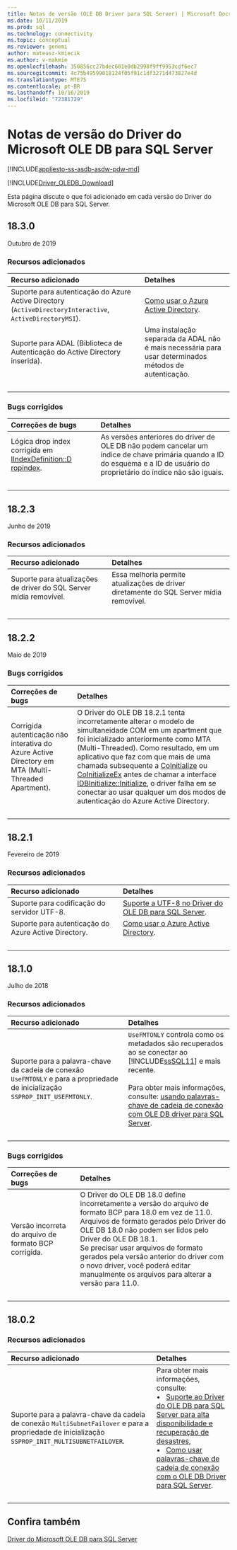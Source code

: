 ```yaml
---
title: Notas de versão (OLE DB Driver para SQL Server) | Microsoft Docs
ms.date: 10/11/2019
ms.prod: sql
ms.technology: connectivity
ms.topic: conceptual
ms.reviewer: genemi
author: mateusz-kmiecik
ms.author: v-makmie
ms.openlocfilehash: 350856cc27bdec601e0db2998f9ff9953cdf6ec7
ms.sourcegitcommit: 4c75b49599018124f05f91c1df3271d473827e4d
ms.translationtype: MTE75
ms.contentlocale: pt-BR
ms.lasthandoff: 10/16/2019
ms.locfileid: "72381729"
---
```

# <a name="release-notes-for-the-microsoft-ole-db-driver-for-sql-server"></a>Notas de versão do Driver do Microsoft OLE DB para SQL Server

[!INCLUDE[appliesto-ss-asdb-asdw-pdw-md](../../includes/appliesto-ss-asdb-asdw-pdw-md.md)]

[!INCLUDE[Driver_OLEDB_Download](../../includes/driver_oledb_download.md)]

Esta página discute o que foi adicionado em cada versão do Driver do Microsoft OLE DB para SQL Server.

<!--
USE THE TABLE FORMAT!
Hello, from now on, please use the table-based format standard for all new Release Notes content.
See section "## 18.2.1" for a live example in this article.
Thank you. For questions, contact GeneMi. (2019/03/16)
-->

## <a name="1830"></a>18.3.0

Outubro de 2019

### <a name="features-added"></a>Recursos adicionados

| Recurso adicionado | Detalhes |
| :------------ | :------ |
| Suporte para autenticação do Azure Active Directory (`ActiveDirectoryInteractive`, `ActiveDirectoryMSI`). | [Como usar o Azure Active Directory](features/using-azure-active-directory.md). |
| Suporte para ADAL (Biblioteca de Autenticação do Active Directory inserida). | Uma instalação separada da ADAL não é mais necessária para usar determinados métodos de autenticação. |
| &nbsp; | &nbsp; |

### <a name="bugs-fixed"></a>Bugs corrigidos

| Correções de bugs | Detalhes |
| :-------- | :------ |
| Lógica drop index corrigida em [IIndexDefinition::D ropindex](https://go.microsoft.com/fwlink/?linkid=2106448). | As versões anteriores do driver de OLE DB não podem cancelar um índice de chave primária quando a ID do esquema e a ID de usuário do proprietário do índice não são iguais. |
| &nbsp; | &nbsp; |

## <a name="1823"></a>18.2.3

Junho de 2019

### <a name="features-added"></a>Recursos adicionados

| Recurso adicionado | Detalhes |
| :------------ | :------ |
| Suporte para atualizações de driver do SQL Server mídia removível. | Essa melhoria permite atualizações de driver diretamente do SQL Server mídia removível. |
| &nbsp; | &nbsp; |

## <a name="1822"></a>18.2.2

Maio de 2019

### <a name="bugs-fixed"></a>Bugs corrigidos

| Correções de bugs | Detalhes |
| :-------- | :------ |
| Corrigida autenticação não interativa do Azure Active Directory em MTA (Multi-Threaded Apartment). | O Driver do OLE DB 18.2.1 tenta incorretamente alterar o modelo de simultaneidade COM em um apartment que foi inicializado anteriormente como MTA (Multi-Threaded). Como resultado, em um aplicativo que faz com que mais de uma chamada subsequente a [CoInitialize](https://go.microsoft.com/fwlink/?linkid=2092520) ou [CoInitializeEx](https://go.microsoft.com/fwlink/?linkid=2092521) antes de chamar a interface [IDBInitialize::Initialize](https://go.microsoft.com/fwlink/?linkid=2092522), o driver falha em se conectar ao usar qualquer um dos modos de autenticação do Azure Active Directory. |
| &nbsp; | &nbsp; |

## <a name="1821"></a>18.2.1

Fevereiro de 2019

### <a name="features-added"></a>Recursos adicionados

| Recurso adicionado | Detalhes |
| :------------ | :------ |
| Suporte para codificação do servidor UTF-8. | [Suporte a UTF-8 no Driver do OLE DB para SQL Server](features/utf-8-support-in-oledb-driver-for-sql-server.md). |
| Suporte para autenticação do Azure Active Directory. | [Como usar o Azure Active Directory](features/using-azure-active-directory.md). |
| &nbsp; | &nbsp; |

## <a name="1810"></a>18.1.0

Julho de 2018

### <a name="features-added"></a>Recursos adicionados

| Recurso adicionado | Detalhes |
| :------------ | :------ |
| Suporte para a palavra-chave da cadeia de conexão `UseFMTONLY` e para a propriedade de inicialização `SSPROP_INIT_USEFMTONLY`. | `UseFMTONLY` controla como os metadados são recuperados ao se conectar ao [!INCLUDE[ssSQL11](../../includes/sssql11-md.md)] e mais recente.<br/><br/>Para obter mais informações, consulte: [usando palavras-chave de cadeia de conexão com OLE DB driver para SQL Server](applications/using-connection-string-keywords-with-oledb-driver-for-sql-server.md). |
| &nbsp; | &nbsp; |

### <a name="bugs-fixed"></a>Bugs corrigidos

| Correções de bugs | Detalhes |
| :-------- | :------ |
| Versão incorreta do arquivo de formato BCP corrigida. | O Driver do OLE DB 18.0 define incorretamente a versão do arquivo de formato BCP para 18.0 em vez de 11.0.<br/>Arquivos de formato gerados pelo Driver do OLE DB 18.0 não podem ser lidos pelo Driver do OLE DB 18.1.<br/>Se precisar usar arquivos de formato gerados pela versão anterior do driver com o novo driver, você poderá editar manualmente os arquivos para alterar a versão para 11.0. |
| &nbsp; | &nbsp; |

## <a name="1802"></a>18.0.2

### <a name="features-added"></a>Recursos adicionados

| Recurso adicionado | Detalhes |
| :------------ | :------ |
| Suporte para a palavra-chave da cadeia de conexão `MultiSubnetFailover` e para a propriedade de inicialização `SSPROP_INIT_MULTISUBNETFAILOVER`. | Para obter mais informações, consulte:<br/>&bull; &nbsp; [Suporte ao Driver do OLE DB para SQL Server para alta disponibilidade e recuperação de desastres](features/oledb-driver-for-sql-server-support-for-high-availability-disaster-recovery.md),<br/>&bull; &nbsp; [Como usar palavras-chave de cadeia de conexão com o OLE DB Driver para SQL Server](applications/using-connection-string-keywords-with-oledb-driver-for-sql-server.md). |
| &nbsp; | &nbsp; |

## <a name="see-also"></a>Confira também

[Driver do Microsoft OLE DB para SQL Server](oledb-driver-for-sql-server.md)

